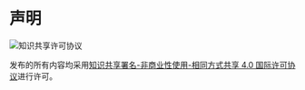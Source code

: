 # 声明

![知识共享许可协议](https://i.creativecommons.org/l/by-nc-sa/4.0/80x15.png)

发布的所有内容均采用[知识共享署名-非商业性使用-相同方式共享 4.0 国际许可协议](http://creativecommons.org/licenses/by-nc-sa/4.0/)进行许可。
